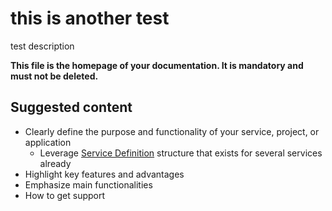 # this is another test

test description 

**This file is the homepage of your documentation. It is mandatory and must not be deleted.**

## Suggested content

* Clearly define the purpose and functionality of your service, project, or application 
  * Leverage [Service Definition](https://github.com/BCDevOps/openshift-wiki/blob/0ff5d39f767e89b1b8fac8ccda9901b3e18a672a/docs/OCP/ServiceDefinition.md) structure that exists for several services already 
* Highlight key features and advantages
* Emphasize main functionalities
* How to get support

